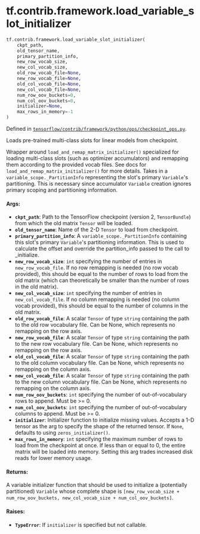 <div itemscope itemtype="http://developers.google.com/ReferenceObject">
<meta itemprop="name" content="tf.contrib.framework.load_variable_slot_initializer" />
<meta itemprop="path" content="Stable" />
</div>

# tf.contrib.framework.load_variable_slot_initializer

``` python
tf.contrib.framework.load_variable_slot_initializer(
    ckpt_path,
    old_tensor_name,
    primary_partition_info,
    new_row_vocab_size,
    new_col_vocab_size,
    old_row_vocab_file=None,
    new_row_vocab_file=None,
    old_col_vocab_file=None,
    new_col_vocab_file=None,
    num_row_oov_buckets=0,
    num_col_oov_buckets=0,
    initializer=None,
    max_rows_in_memory=-1
)
```



Defined in [`tensorflow/contrib/framework/python/ops/checkpoint_ops.py`](/code/stable/tensorflow/contrib/framework/python/ops/checkpoint_ops.py).

Loads pre-trained multi-class slots for linear models from checkpoint.

Wrapper around `load_and_remap_matrix_initializer()` specialized for loading
multi-class slots (such as optimizer accumulators) and remapping them
according to the provided vocab files. See docs for
`load_and_remap_matrix_initializer()` for more details.  Takes in a
`variable_scope._PartitionInfo` representing the slot's primary `Variable`'s
partitioning.  This is necessary since accumulator `Variable` creation ignores
primary scoping and partitioning information.

#### Args:

* <b>`ckpt_path`</b>: Path to the TensorFlow checkpoint (version 2, `TensorBundle`)
    from which the old matrix `Tensor` will be loaded.
* <b>`old_tensor_name`</b>: Name of the 2-D `Tensor` to load from checkpoint.
* <b>`primary_partition_info`</b>: A `variable_scope._PartitionInfo` containing this
    slot's primary `Variable`'s partitioning information.  This is used to
    calculate the offset and override the partition_info passed to the call to
    _initialize.
* <b>`new_row_vocab_size`</b>: `int` specifying the number of entries in
    `new_row_vocab_file`. If no row remapping is needed (no row vocab
    provided), this should be equal to the number of rows to load from the old
    matrix (which can theoretically be smaller than the number of rows in the
    old matrix).
* <b>`new_col_vocab_size`</b>: `int` specifying the number of entries in
    `new_col_vocab_file`. If no column remapping is needed (no column vocab
    provided), this should be equal to the number of columns in the old
    matrix.
* <b>`old_row_vocab_file`</b>: A scalar `Tensor` of type `string` containing the
    path to the old row vocabulary file. Can be None, which represents no
    remapping on the row axis.
* <b>`new_row_vocab_file`</b>: A scalar `Tensor` of type `string` containing the path
    to the new row vocabulary file. Can be None, which represents no remapping
    on the row axis.
* <b>`old_col_vocab_file`</b>: A scalar `Tensor` of type `string` containing the
    path to the old column vocabulary file. Can be None, which represents no
    remapping on the column axis.
* <b>`new_col_vocab_file`</b>: A scalar `Tensor` of type `string` containing the path
    to the new column vocabulary file. Can be None, which represents no
    remapping on the column axis.
* <b>`num_row_oov_buckets`</b>: `int` specifying the number of out-of-vocabulary rows
    to append. Must be >= 0.
* <b>`num_col_oov_buckets`</b>: `int` specifying the number of out-of-vocabulary
    columns to append. Must be >= 0.
* <b>`initializer`</b>: Initializer function to initialize missing values. Accepts a
    1-D tensor as the arg to specify the shape of the returned tensor. If
    `None`, defaults to using `zeros_initializer()`.
* <b>`max_rows_in_memory`</b>: `int` specifying the maximum number of rows to load from
    the checkpoint at once. If less than or equal to 0, the entire matrix will
    be loaded into memory. Setting this arg trades increased disk reads for
    lower memory usage.


#### Returns:

A variable initializer function that should be used to initialize a
(potentially partitioned) `Variable` whose complete shape is
`[new_row_vocab_size + num_row_oov_buckets, new_col_vocab_size +
num_col_oov_buckets]`.


#### Raises:

* <b>`TypeError`</b>: If `initializer` is specified but not callable.